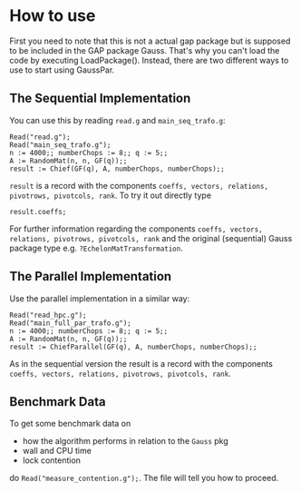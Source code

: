# How to use

First you need to note that this is not a actual gap package but is supposed to be included in the GAP package Gauss. That's why you can't load the code by executing LoadPackage(). Instead, there are two different ways to use to start using GaussPar.

## The Sequential Implementation

You can use this by reading `read.g` and `main_seq_trafo.g`:
```
Read("read.g");
Read("main_seq_trafo.g");
n := 4000;; numberChops := 8;; q := 5;;
A := RandomMat(n, n, GF(q));;
result := Chief(GF(q), A, numberChops, numberChops);;
```

`result` is a record with the components `coeffs, vectors, relations, pivotrows, pivotcols, rank`. To try it out directly type
```
result.coeffs;
```
For further information regarding the components `coeffs, vectors, relations, pivotrows, pivotcols, rank` and the original (sequential) Gauss package type e.g. `?EchelonMatTransformation`.

## The Parallel Implementation

Use the parallel implementation in a similar way:
```
Read("read_hpc.g");
Read("main_full_par_trafo.g");
n := 4000;; numberChops := 8;; q := 5;;
A := RandomMat(n, n, GF(q));;
result := ChiefParallel(GF(q), A, numberChops, numberChops);;
```

As in the sequential version the result is a record with the components `coeffs, vectors, relations, pivotrows, pivotcols, rank`.

## Benchmark Data

To get some benchmark data on
- how the algorithm performs in relation to the `Gauss` pkg
- wall and CPU time
- lock contention

do `Read("measure_contention.g");`. The file will tell you how to proceed.
